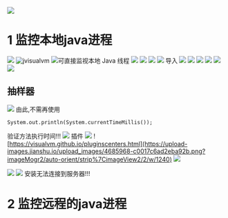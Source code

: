 ![](https://upload-images.jianshu.io/upload_images/4685968-a9e3e1b3e8423961.png?imageMogr2/auto-orient/strip%7CimageView2/2/w/1240)
# 1 监控本地java进程
![](https://upload-images.jianshu.io/upload_images/4685968-7afa05325eebf996.png?imageMogr2/auto-orient/strip%7CimageView2/2/w/1240)
![jvisualvm](https://upload-images.jianshu.io/upload_images/4685968-20b285175202099b.png?imageMogr2/auto-orient/strip%7CimageView2/2/w/1240)
![ 可直接监视本地 Java 线程](https://upload-images.jianshu.io/upload_images/4685968-eb00cc4341eea83a.png?imageMogr2/auto-orient/strip%7CimageView2/2/w/1240)
![](https://upload-images.jianshu.io/upload_images/4685968-c31370bf86a70428.png?imageMogr2/auto-orient/strip%7CimageView2/2/w/1240)
![](https://upload-images.jianshu.io/upload_images/4685968-682ce936dfb2aafb.png?imageMogr2/auto-orient/strip%7CimageView2/2/w/1240)
![](https://upload-images.jianshu.io/upload_images/4685968-c4274175ac8106da.png?imageMogr2/auto-orient/strip%7CimageView2/2/w/1240)
![](https://upload-images.jianshu.io/upload_images/4685968-e0f0f92f558be1fd.png?imageMogr2/auto-orient/strip%7CimageView2/2/w/1240)
导入
![](https://upload-images.jianshu.io/upload_images/4685968-c9a088a5a3909394.png?imageMogr2/auto-orient/strip%7CimageView2/2/w/1240)
![](https://upload-images.jianshu.io/upload_images/4685968-049a5e2216db1607.png?imageMogr2/auto-orient/strip%7CimageView2/2/w/1240)
![](https://upload-images.jianshu.io/upload_images/4685968-1923ddeccc6e0bfc.png?imageMogr2/auto-orient/strip%7CimageView2/2/w/1240)
![](https://upload-images.jianshu.io/upload_images/4685968-9b3757961f7c0589.png?imageMogr2/auto-orient/strip%7CimageView2/2/w/1240)
![](https://upload-images.jianshu.io/upload_images/4685968-002269794e5d97b7.png?imageMogr2/auto-orient/strip%7CimageView2/2/w/1240)
![](https://upload-images.jianshu.io/upload_images/4685968-cf0e1cb18256e2aa.png?imageMogr2/auto-orient/strip%7CimageView2/2/w/1240)
## 抽样器
![](https://upload-images.jianshu.io/upload_images/4685968-8b81d75de8c5c16e.png?imageMogr2/auto-orient/strip%7CimageView2/2/w/1240)
由此,不需再使用 
```
System.out.println(System.currentTimeMillis());
```
验证方法执行时间!!!
![](https://upload-images.jianshu.io/upload_images/4685968-345083285ef6cbbe.png?imageMogr2/auto-orient/strip%7CimageView2/2/w/1240)
插件
![](https://upload-images.jianshu.io/upload_images/4685968-81c0a86c878f26cb.png?imageMogr2/auto-orient/strip%7CimageView2/2/w/1240)
![https://visualvm.github.io/pluginscenters.html](https://upload-images.jianshu.io/upload_images/4685968-c0017c6ad2eba92b.png?imageMogr2/auto-orient/strip%7CimageView2/2/w/1240)
![](https://upload-images.jianshu.io/upload_images/4685968-3cc8eed7afd2c2fb.png?imageMogr2/auto-orient/strip%7CimageView2/2/w/1240)

![](https://upload-images.jianshu.io/upload_images/4685968-b301857c5fdae059.png?imageMogr2/auto-orient/strip%7CimageView2/2/w/1240)
![](https://upload-images.jianshu.io/upload_images/4685968-fd57a78ced8651d8.png?imageMogr2/auto-orient/strip%7CimageView2/2/w/1240)
安装无法连接到服务器!!!
# 2 监控远程的java进程
